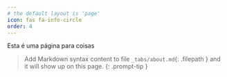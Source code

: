 ```yaml
---
# the default layout is 'page'
icon: fas fa-info-circle
order: 4
---
```



Esta é uma página para coisas


> Add Markdown syntax content to file `_tabs/about.md`{: .filepath } and it will show up on this page.
{: .prompt-tip }
